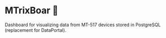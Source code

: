 # MTrixBoar 🐗
Dashboard for visualizing data from MT-517 devices stored in PostgreSQL (replacement for DataPortal).

